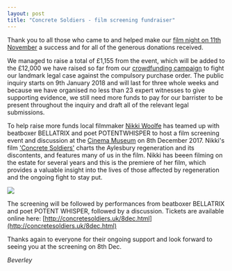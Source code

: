 ```yaml
---
layout: post
title: "Concrete Soldiers - film screening fundraiser"
---
```

Thank you to all those who came to and helped make our [film night on 11th November](http://ouraylesbury.org/page2/) a success and for all of the generous donations received.

We managed to raise a total of £1,155 from the event, which will be added to the £12,000 we have raised so far from our [crowdfunding campaign](https://www.gofundme.com/aylesbury-the-right-to-a-community-2uefgf2s) to fight our landmark legal case against the compulsory purchase order. The public inquiry starts on 9th January 2018 and will last for three whole weeks and because we have organised no less than 23 expert witnesses to give supporting evidence, we still need more funds to pay for our barrister to be present throughout the inquiry and draft all of the relevant legal submissions.

To help raise more funds local filmmaker [Nikki Woolfe](http://www.woolfe.vision) has teamed up with beatboxer BELLATRIX and poet POTENTWHISPER to host a film screening event and discussion at the [Cinema Museum](http://www.cinemamuseum.org.uk/) on 8th December 2017. Nikki's film ['Concrete Soldiers'](http://concretesoldiers.co.uk) charts the Aylesbury regeneration and its discontents, and features many of us in the film. Nikki has beeen filming on the estate for several years and this is the premiere of her film, which provides a valuable insight into the lives of those affected by regeneration and the ongoing fight to stay put. 

![](http://concretesoldiers.uk/____impro/1/onewebmedia/CSposter1122x1654sml.jpg)

The screening will be followed by performances from beatboxer BELLATRIX and poet POTENT WHISPER, followed by a discussion. Tickets are available online here: [http://concretesoldiers.uk/8dec.html](http://concretesoldiers.uk/8dec.html)

Thanks again to everyone for their ongoing support and look forward to seeing you at the screening on 8th Dec.

_Beverley_





